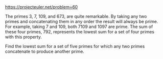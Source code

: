 https://projecteuler.net/problem=60

The primes 3, 7, 109, and 673, are quite remarkable. By taking any two primes
and concatenating them in any order the result will always be prime. For
example, taking 7 and 109, both 7109 and 1097 are prime. The sum of these four
primes, 792, represents the lowest sum for a set of four primes with this
property.

Find the lowest sum for a set of five primes for which any two primes
concatenate to produce another prime.
